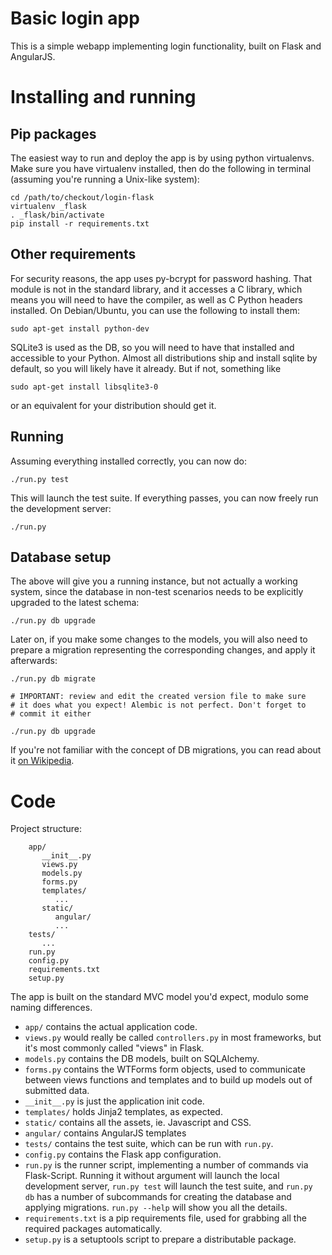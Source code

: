Basic login app
===============
This is a simple webapp implementing login functionality, built on Flask and AngularJS.

Installing and running
======================

Pip packages
------------
The easiest way to run and deploy the app is by using python virtualenvs. Make sure you have virtualenv installed, then do the following in terminal (assuming you're running a Unix-like system):

    cd /path/to/checkout/login-flask
    virtualenv _flask
    . _flask/bin/activate
    pip install -r requirements.txt

Other requirements
------------------
For security reasons, the app uses py-bcrypt for password hashing. That module is not in the standard library, and it accesses a C library, which means you will need to have the compiler, as well as C Python headers installed. On Debian/Ubuntu, you can use the following to install them:

    sudo apt-get install python-dev

SQLite3 is used as the DB, so you will need to have that installed and accessible to your Python. Almost all distributions ship and install sqlite by default, so you will likely have it already. But if not, something like

    sudo apt-get install libsqlite3-0

or an equivalent for your distribution should get it.

Running
-------
Assuming everything installed correctly, you can now do:

    ./run.py test

This will launch the test suite. If everything passes, you can now freely run the development server:

    ./run.py

Database setup
-------
The above will give you a running instance, but not actually a working system, since the database in non-test scenarios needs to be explicitly upgraded to the latest schema:

    ./run.py db upgrade

Later on, if you make some changes to the models, you will also need to prepare a migration representing the corresponding changes, and apply it afterwards:

    ./run.py db migrate

    # IMPORTANT: review and edit the created version file to make sure
    # it does what you expect! Alembic is not perfect. Don't forget to
    # commit it either

    ./run.py db upgrade

If you're not familiar with the concept of DB migrations, you can read about it [on Wikipedia](https://en.wikipedia.org/wiki/Schema_migration).

Code
====

Project structure:

        app/
           __init__.py
           views.py
           models.py
           forms.py
           templates/
              ...
           static/
              angular/
              ...
        tests/
           ...
        run.py
        config.py
        requirements.txt
        setup.py

The app is built on the standard MVC model you'd expect, modulo some naming differences.

* `app/` contains the actual application code. 
 * `views.py` would really be called `controllers.py` in most frameworks, but it's most commonly called "views" in Flask.
 * `models.py` contains the DB models, built on SQLAlchemy.
 * `forms.py` contains the WTForms form objects, used to communicate between views functions and templates and to build up models out of submitted data.
 * `__init__.py` is just the application init code.
 * `templates/` holds Jinja2 templates, as expected.
 * `static/` contains all the assets, ie. Javascript and CSS.
  * `angular/` contains AngularJS templates
* `tests/` contains the test suite, which can be run with `run.py`.
* `config.py` contains the Flask app configuration.
* `run.py` is the runner script, implementing a number of commands via Flask-Script. Running it without argument will launch the local development server, `run.py test` will launch the test suite, and `run.py db` has a number of subcommands for creating the database and applying migrations. `run.py --help` will show you all the details.
* `requirements.txt` is a pip requirements file, used for grabbing all the required packages automatically.
* `setup.py` is a setuptools script to prepare a distributable package.

